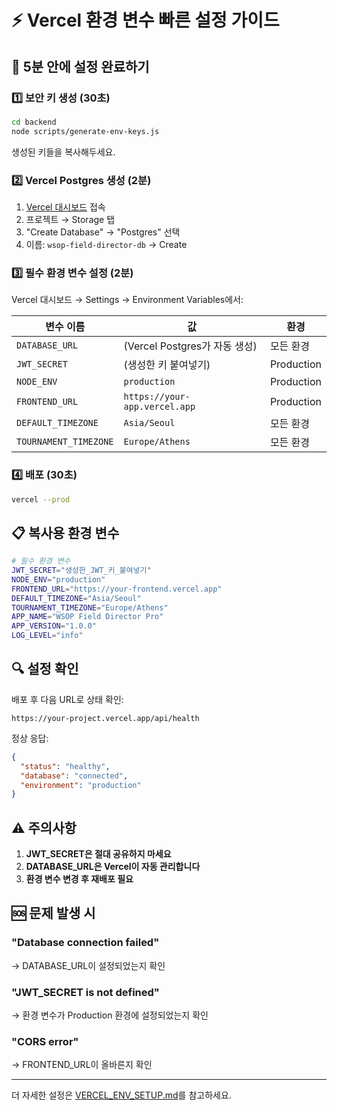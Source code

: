 # ⚡ Vercel 환경 변수 빠른 설정 가이드

## 🚀 5분 안에 설정 완료하기

### 1️⃣ 보안 키 생성 (30초)

```bash
cd backend
node scripts/generate-env-keys.js
```

생성된 키들을 복사해두세요.

### 2️⃣ Vercel Postgres 생성 (2분)

1. [Vercel 대시보드](https://vercel.com/dashboard) 접속
2. 프로젝트 → Storage 탭
3. "Create Database" → "Postgres" 선택
4. 이름: `wsop-field-director-db` → Create

### 3️⃣ 필수 환경 변수 설정 (2분)

Vercel 대시보드 → Settings → Environment Variables에서:

| 변수 이름 | 값 | 환경 |
|-----------|-----|------|
| `DATABASE_URL` | (Vercel Postgres가 자동 생성) | 모든 환경 |
| `JWT_SECRET` | (생성한 키 붙여넣기) | Production |
| `NODE_ENV` | `production` | Production |
| `FRONTEND_URL` | `https://your-app.vercel.app` | Production |
| `DEFAULT_TIMEZONE` | `Asia/Seoul` | 모든 환경 |
| `TOURNAMENT_TIMEZONE` | `Europe/Athens` | 모든 환경 |

### 4️⃣ 배포 (30초)

```bash
vercel --prod
```

## 📋 복사용 환경 변수

```bash
# 필수 환경 변수
JWT_SECRET="생성한_JWT_키_붙여넣기"
NODE_ENV="production"
FRONTEND_URL="https://your-frontend.vercel.app"
DEFAULT_TIMEZONE="Asia/Seoul"
TOURNAMENT_TIMEZONE="Europe/Athens"
APP_NAME="WSOP Field Director Pro"
APP_VERSION="1.0.0"
LOG_LEVEL="info"
```

## 🔍 설정 확인

배포 후 다음 URL로 상태 확인:
```
https://your-project.vercel.app/api/health
```

정상 응답:
```json
{
  "status": "healthy",
  "database": "connected",
  "environment": "production"
}
```

## ⚠️ 주의사항

1. **JWT_SECRET은 절대 공유하지 마세요**
2. **DATABASE_URL은 Vercel이 자동 관리합니다**
3. **환경 변수 변경 후 재배포 필요**

## 🆘 문제 발생 시

### "Database connection failed"
→ DATABASE_URL이 설정되었는지 확인

### "JWT_SECRET is not defined"
→ 환경 변수가 Production 환경에 설정되었는지 확인

### "CORS error"
→ FRONTEND_URL이 올바른지 확인

---

더 자세한 설정은 [VERCEL_ENV_SETUP.md](./VERCEL_ENV_SETUP.md)를 참고하세요.